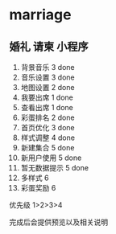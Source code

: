 # marriage

## 婚礼 请柬 小程序

1.  背景音乐 3 done
2.  音乐设置 3 done
3.  地图设置 2 done
4.  我要出席 1 done
5.  查看出席 1 done
6.  彩蛋排名 2 done
7.  首页优化 3 done
8.  样式调整 4 done
9.  新建集合 5 done
10. 新用户使用 5 done
11. 暂无数据提示 5 done
12. 多样式 6
13. 彩蛋奖励 6

优先级 1>2>3>4

完成后会提供预览以及相关说明
